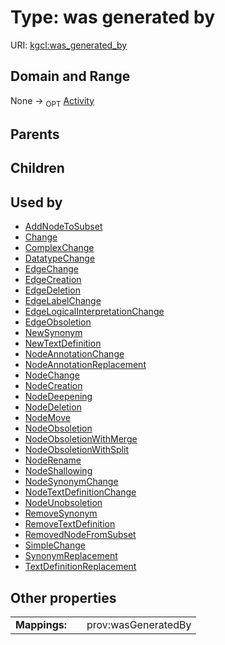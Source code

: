 
# Type: was generated by




URI: [kgcl:was_generated_by](http://w3id.org/kgclwas_generated_by)


## Domain and Range

None ->  <sub>OPT</sub> [Activity](Activity.md)

## Parents


## Children


## Used by

 * [AddNodeToSubset](AddNodeToSubset.md)
 * [Change](Change.md)
 * [ComplexChange](ComplexChange.md)
 * [DatatypeChange](DatatypeChange.md)
 * [EdgeChange](EdgeChange.md)
 * [EdgeCreation](EdgeCreation.md)
 * [EdgeDeletion](EdgeDeletion.md)
 * [EdgeLabelChange](EdgeLabelChange.md)
 * [EdgeLogicalInterpretationChange](EdgeLogicalInterpretationChange.md)
 * [EdgeObsoletion](EdgeObsoletion.md)
 * [NewSynonym](NewSynonym.md)
 * [NewTextDefinition](NewTextDefinition.md)
 * [NodeAnnotationChange](NodeAnnotationChange.md)
 * [NodeAnnotationReplacement](NodeAnnotationReplacement.md)
 * [NodeChange](NodeChange.md)
 * [NodeCreation](NodeCreation.md)
 * [NodeDeepening](NodeDeepening.md)
 * [NodeDeletion](NodeDeletion.md)
 * [NodeMove](NodeMove.md)
 * [NodeObsoletion](NodeObsoletion.md)
 * [NodeObsoletionWithMerge](NodeObsoletionWithMerge.md)
 * [NodeObsoletionWithSplit](NodeObsoletionWithSplit.md)
 * [NodeRename](NodeRename.md)
 * [NodeShallowing](NodeShallowing.md)
 * [NodeSynonymChange](NodeSynonymChange.md)
 * [NodeTextDefinitionChange](NodeTextDefinitionChange.md)
 * [NodeUnobsoletion](NodeUnobsoletion.md)
 * [RemoveSynonym](RemoveSynonym.md)
 * [RemoveTextDefinition](RemoveTextDefinition.md)
 * [RemovedNodeFromSubset](RemovedNodeFromSubset.md)
 * [SimpleChange](SimpleChange.md)
 * [SynonymReplacement](SynonymReplacement.md)
 * [TextDefinitionReplacement](TextDefinitionReplacement.md)

## Other properties

|  |  |  |
| --- | --- | --- |
| **Mappings:** | | prov:wasGeneratedBy |

